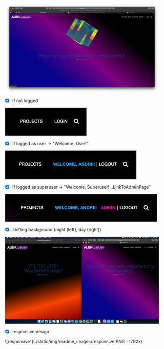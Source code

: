 
[![homepage][1]][2]

[1]:  static/img/readme_images/demo-day.png
[2]:  https://alienclouds.herokuapp.com "Heroku hosted AlienClouds App"

- [x] if not logged

![GitHub Logo](static/img/readme_images/not_logged.png)

- [x] if logged as user -> "Welcome, User!"

![GitHub Logo](static/img/readme_images/logged_as_user.png)

- [x] if logged as superuser -> "Welcome, Superuser! ..LinkToAdminPage"

![GitHub Logo](static/img/readme_images/logged_as_superuser.png)

- [x] shifting background (night (left), day (right))

![GitHub Logo](static/img/readme_images/night_or_day.png)

- [x] responsive design

![responsive1](./static/img/readme_images/responsive.PNG =1792x)


